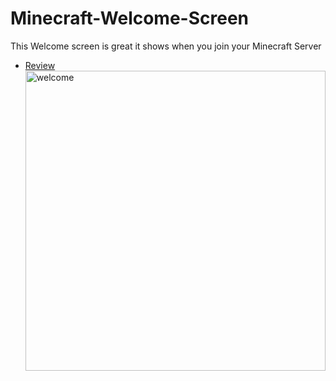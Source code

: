 # Minecraft-Welcome-Screen
This Welcome screen is great it shows when you join your Minecraft Server


* [Review](#review)
          <img src="https://github.com/Cryptic-Minute/Minecraft_1.12.2_Welcome_Screen/blob/master/4fjfgw.gif" alt="welcome" width="480"/>
